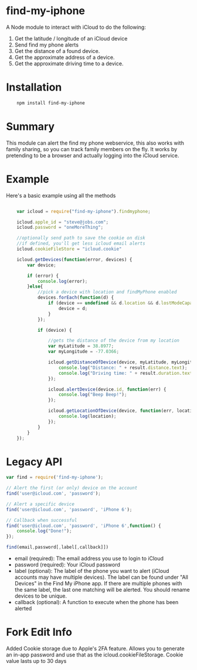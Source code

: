 # find-my-iphone

A Node module to interact with iCloud to do the following:

1. Get the latitude / longitude of an iCloud device
2. Send find my phone alerts
3. Get the distance of a found device.
4. Get the approximate address of a device.
5. Get the approximate driving time to a device.


# Installation

```bash
	npm install find-my-iphone
```

# Summary

This module can alert the find my phone webservice, this also works with family sharing, so you can track family members on the fly. It works by pretending to be a browser and actually logging into the iCloud service.

# Example

Here's a basic example using all the methods

```javascript

	var icloud = require("find-my-iphone").findmyphone;

	icloud.apple_id = "steve@jobs.com";
	icloud.password = "oneMoreThing"; 

	//optionally send path to save the cookie on disk
	//if defined, you'll get less icloud email alerts
	icloud.cookieFileStore = "icloud.cookie" 

	icloud.getDevices(function(error, devices) {
		var device;

		if (error) {
			console.log(error);
		}else{
			//pick a device with location and findMyPhone enabled
			devices.forEach(function(d) {
				if (device == undefined && d.location && d.lostModeCapable) {
					device = d;
				}
			});

			if (device) {

				//gets the distance of the device from my location
				var myLatitude = 38.8977;
				var myLongitude = -77.0366;

				icloud.getDistanceOfDevice(device, myLatitude, myLongitude, function(err, result) {
					console.log("Distance: " + result.distance.text);
					console.log("Driving time: " + result.duration.text);
				});

				icloud.alertDevice(device.id, function(err) {
					console.log("Beep Beep!");
				});

				icloud.getLocationOfDevice(device, function(err, location) {
					console.log(location);
				});
			}
		}
	});

```

# Legacy API

```javascript
var find = require('find-my-iphone');

// Alert the first (or only) device on the account
find('user@icloud.com', 'password');

// Alert a specific device
find('user@icloud.com', 'password', 'iPhone 6');

// Callback when successful
find('user@icloud.com', 'password', 'iPhone 6',function() {
	console.log("Done!");
});
```
```javascript
find(email,password[,label[,callback]])
```


 * email (required): The email address you use to login to iCloud
 * password (required): Your iCloud password
 * label (optional): The label of the phone you want to alert (iCloud accounts may have multiple devices). The label can be found under "All Devices" in the Find My iPhone app. If there are multiple phones with the same label, the last one matching will be alerted. You should rename devices to be unique.
 * callback (optional): A function to execute when the phone has been alerted
 
# Fork Edit Info
Added Cookie storage due to Apple's 2FA feature. Allows you to generate an in-app password and use that as the icloud.cookieFileStorage. Cookie value lasts up to 30 days


 
